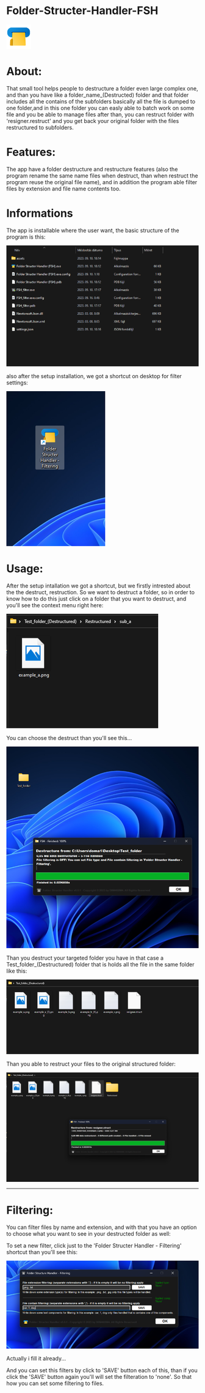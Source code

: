# Folder-Structer-Handler-FSH

 ![My Image](Instruction_images/fsh.png)

# About: 

That small tool helps people to destructure a folder even large complex one, and than you have like a folder_name_(Destructed) folder and that folder includes all the contains of the subfolders basically all the file is dumped to one folder,and in this one folder you can easly able to batch work on some file and you be able to manage files after than, you can restruct folder with 'resigner.restruct' and you get back your original folder with the files restructured to subfolders.

# Features:

The app have a folder destructure and restructure features (also the program rename the same name files when destruct, than when restruct the program reuse the original file name), and in addition the program able filter files by extension and file name contents too.

# Informations

The app is installable where the user want, the basic structure of the program is this:

 ![My Image](Instruction_images/24.png)

also after the setup installation, we got a shortcut on desktop for filter settings:

 ![My Image](Instruction_images/25.png)

# Usage:

After the setup intallation we got a shortcut, but we firstly intrested about the the destruct, restruction.
So we want to destruct a folder, so in order to know how to do this just click on a folder that you want to destruct, and you'll see the context menu right here:

 ![My Image](Instruction_images/12.png)

You can choose the destruct than you'll see this...

 ![My Image](Instruction_images/18.png)

Than you destruct your targeted folder you have in that case a Test_folder_(Destructured) folder that is holds all the file in the same folder like this:

 ![My Image](Instruction_images/9.png)

Than you able to restruct your files to the original structured folder:

 ![My Image](Instruction_images/10.png)

-----------------------------------------------------------------------

# Filtering:

You can filter files by name and extension, and with that you have an option to choose what you want to see in your destructed folder as well:

To set a new filter, click just to the 'Folder Structer Handler - Filtering' shortcut than you'll see this:

 ![My Image](Instruction_images/17.png)

Actually i fill it already...

And you can set this filters by click to 'SAVE' button each of this, than if you click the 'SAVE' button again you'll will set the filteration to 'none'. So that how you can set some filtering to files.

